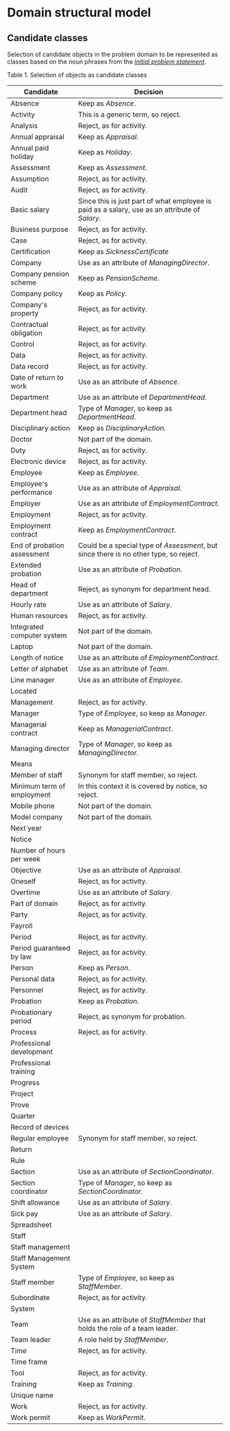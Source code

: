 # Domain structural model

## Candidate classes

Selection of candidate objects in the problem domain to be represented as classes based on the noun phrases from the _[Initial problem statement](./initial_problem_statement.md)_.

Table 1. Selection of objects as candidate classes

| Candidate                   | Decision                                                                                       |
| --------------------------- | ---------------------------------------------------------------------------------------------- |
| Absence                     | Keep as _Absence_.                                                                             |
| Activity                    | This is a generic term, so reject.                                                             |
| Analysis                    | Reject, as for activity.                                                                       |
| Annual appraisal            | Keep as _Appraisal_.                                                                           |
| Annual paid holiday         | Keep as _Holiday_.                                                                             |
| Assessment                  | Keep as _Assessment_.                                                                          |
| Assumption                  | Reject, as for activity.                                                                       |
| Audit                       | Reject, as for activity.                                                                       |
| Basic salary                | Since this is just part of what employee is paid as a salary, use as an attribute of _Salary_. |
| Business purpose            | Reject, as for activity.                                                                       |
| Case                        | Reject, as for activity.                                                                       |
| Certification               | Keep as _SicknessCertificate_                                                                  |
| Company                     | Use as an attribute of _ManagingDirector_.                                                     |
| Company pension scheme      | Keep as _PensionScheme_.                                                                       |
| Company policy              | Keep as _Policy_.                                                                              |
| Company's property          | Reject, as for activity.                                                                       |
| Contractual obligation      | Reject, as for activity.                                                                       |
| Control                     | Reject, as for activity.                                                                       |
| Data                        | Reject, as for activity.                                                                       |
| Data record                 | Reject, as for activity.                                                                       |
| Date of return to work      | Use as an attribute of _Absence_.                                                              |
| Department                  | Use as an attribute of _DepartmentHead_.                                                       |
| Department head             | Type of _Manager_, so keep as _DepartmentHead_.                                                |
| Disciplinary action         | Keep as _DisciplinaryAction_.                                                                  |
| Doctor                      | Not part of the domain.                                                                        |
| Duty                        | Reject, as for activity.                                                                       |
| Electronic device           | Reject, as for activity.                                                                       |
| Employee                    | Keep as _Employee_.                                                                            |
| Employee's performance      | Use as an attribute of _Appraisal_.                                                            |
| Employer                    | Use as an attribute of _EmploymentContract_.                                                   |
| Employment                  | Reject, as for activity.                                                                       |
| Employment contract         | Keep as _EmploymentContract_.                                                                  |
| End of probation assessment | Could be a special type of _Assessment_, but since there is no other type, so reject.          |
| Extended probation          | Use as an attribute of _Probation_.                                                            |
| Head of department          | Reject, as synonym for department head.                                                        |
| Hourly rate                 | Use as an attribute of _Salary_.                                                               |
| Human resources             | Reject, as for activity.                                                                       |
| Integrated computer system  | Not part of the domain.                                                                        |
| Laptop                      | Not part of the domain.                                                                        |
| Length of notice            | Use as an attribute of _EmploymentContract_.                                                   |
| Letter of alphabet          | Use as an attribute of _Team_.                                                                 |
| Line manager                | Use as an attribute of _Employee_.                                                             |
| Located                     |                                                                                                |
| Management                  | Reject, as for activity.                                                                       |
| Manager                     | Type of _Employee_, so keep as _Manager_.                                                      |
| Managerial contract         | Keep as _ManagerialContract_.                                                                  |
| Managing director           | Type of _Manager_, so keep as _ManagingDirector_.                                              |
| Means                       |                                                                                                |
| Member of staff             | Synonym for staff member, so reject.                                                           |
| Minimum term of employment  | In this context it is covered by notice, so reject.                                            |
| Mobile phone                | Not part of the domain.                                                                        |
| Model company               | Not part of the domain.                                                                        |
| Next year                   |                                                                                                |
| Notice                      |                                                                                                |
| Number of hours per week    |                                                                                                |
| Objective                   | Use as an attribute of _Appraisal_.                                                            |
| Oneself                     | Reject, as for activity.                                                                       |
| Overtime                    | Use as an attribute of _Salary_.                                                               |
| Part of domain              | Reject, as for activity.                                                                       |
| Party                       | Reject, as for activity.                                                                       |
| Payroll                     |                                                                                                |
| Period                      | Reject, as for activity.                                                                       |
| Period guaranteed by law    | Reject, as for activity.                                                                       |
| Person                      | Keep as _Person_.                                                                              |
| Personal data               | Reject, as for activity.                                                                       |
| Personnel                   | Reject, as for activity.                                                                       |
| Probation                   | Keep as _Probation_.                                                                           |
| Probationary period         | Reject, as synonym for probation.                                                              |
| Process                     | Reject, as for activity.                                                                       |
| Professional development    |                                                                                                |
| Professional training       |                                                                                                |
| Progress                    |                                                                                                |
| Project                     |                                                                                                |
| Prove                       |                                                                                                |
| Quarter                     |                                                                                                |
| Record of devices           |                                                                                                |
| Regular employee            | Synonym for staff member, so reject.                                                           |
| Return                      |                                                                                                |
| Rule                        |                                                                                                |
| Section                     | Use as an attribute of _SectionCoordinator_.                                                   |
| Section coordinator         | Type of _Manager_, so keep as _SectionCoordinator_.                                            |
| Shift allowance             | Use as an attribute of _Salary_.                                                               |
| Sick pay                    | Use as an attribute of _Salary_.                                                               |
| Spreadsheet                 |                                                                                                |
| Staff                       |                                                                                                |
| Staff management            |                                                                                                |
| Staff Management System     |                                                                                                |
| Staff member                | Type of _Employee_, so keep as _StaffMember_.                                                  |
| Subordinate                 | Reject, as for activity.                                                                       |
| System                      |                                                                                                |
| Team                        | Use as an attribute of _StaffMember_ that holds the role of a team leader.                     |
| Team leader                 | A role held by _StaffMember_.                                                                  |
| Time                        | Reject, as for activity.                                                                       |
| Time frame                  |                                                                                                |
| Tool                        | Reject, as for activity.                                                                       |
| Training                    | Keep as _Training_.                                                                            |
| Unique name                 |                                                                                                |
| Work                        | Reject, as for activity.                                                                       |
| Work permit                 | Keep as _WorkPermit_.                                                                          |

